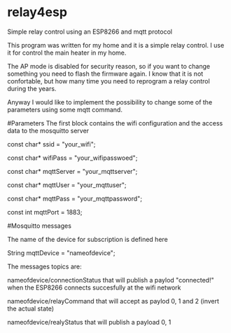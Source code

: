 # relay4esp
Simple relay control using an ESP8266 and mqtt protocol

This program was written for my home and it is a simple relay control.
I use it for control the main heater in my home.

The AP mode is disabled for security reason, so if you want to change something you need to flash the firmware again. I know that it is not confortable, but how many time you need to reprogram a relay control during the years.

Anyway I would like to implement the possibility to change some of the parameters using some mqtt command. 


#Parameters
The first block contains the wifi configuration  and the access data to the mosquitto server


const char* ssid = "your_wifi";

const char* wifiPass = "your_wifipasswoed";

const char* mqttServer = "your_mqttserver";

const char* mqttUser = "your_mqttuser";

const char* mqttPass = "your_mqttpassword";

const int mqttPort = 1883;

#Mosquitto messages

The name of the device for subscription is defined here

String mqttDevice = "nameofdevice";

The messages topics are:

nameofdevice/connectionStatus  that will publish a paylod "connected!" when the ESP8266 connects succesfully at the wifi network

nameofdevice/relayCommand that will accept as paylod  0, 1 and 2 (invert the actual state)

nameofdevice/realyStatus that will publish a payload 0, 1 



